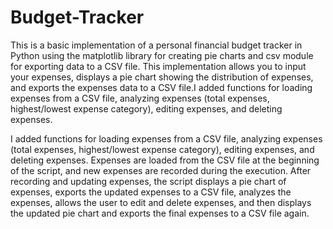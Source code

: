 # Budget-Tracker

This is a basic implementation of a personal financial budget tracker in Python using the matplotlib library for creating pie charts and csv module for exporting data to a CSV file. This implementation allows you to input your expenses, displays a pie chart showing the distribution of expenses, and exports the expenses data to a CSV file.I added functions for loading expenses from a CSV file, analyzing expenses (total expenses, highest/lowest expense category), editing expenses, and deleting expenses.

I added functions for loading expenses from a CSV file, analyzing expenses (total expenses, highest/lowest expense category), editing expenses, and deleting expenses.
Expenses are loaded from the CSV file at the beginning of the script, and new expenses are recorded during the execution.
After recording and updating expenses, the script displays a pie chart of expenses, exports the updated expenses to a CSV file, analyzes the expenses, allows the user to edit and delete expenses, and then displays the updated pie chart and exports the final expenses to a CSV file again.



